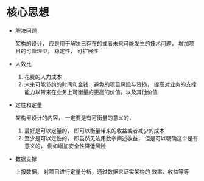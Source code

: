 
# 核心思想

- 解决问题

    架构的设计， 应是用于解决已存在的或者未来可能发生的技术问题， 增加项目的可管理型， 稳定性， 可扩展性
    
- 人效比

  1. 花费的人力成本
  2. 未来可能节约的时间和金钱，避免的项目风险与资损， 提高对业务的支撑能力以带来在业务上可衡量的更高的价值，以及其他价值
  
- 定性和定量

  架构里设计的内容， 一定要是有可衡量的意义的， 
  1. 最好是可以定量的， 即可以衡量带来的收益或者减少的成本
  2. 至少是可以定性的， 即虽然无法用数字阐述收益， 但是可以明确这个是有意义的， 例如增加安全性降低风险
  
- 数据支撑

  上报数据， 对项目进行定量分析，通过数据来证实架构的 效率、收益等等

